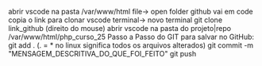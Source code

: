 abrir vscode na pasta /var/www/html
file-> open folder
github vai em code copia o link para clonar
vscode terminal-> novo terminal
git clone link_github (direito do mouse)
abrir vscode na pasta do projeto|repo /var/www/html/php_curso_25
Passo a Passo do GIT para salvar no GitHub:
git add . (. = * no linux significa todos os arquivos alterados)
git commit -m "MENSAGEM_DESCRITIVA_DO_QUE_FOI_FEITO"
git push
